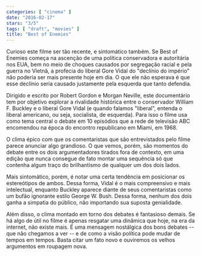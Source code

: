 ```yaml
---
categories: [ "cinema" ]
date: "2016-02-17"
stars: "3/5"
tags: [ "draft", "movies" ]
title: "Best of Enemies"
---
```

Curioso este filme ser tão recente, e sintomático também. Se Best of
Enemies começa na ascenção de uma política conservadora e autoritária
nos EUA, bem no meio de choques causados por segregação racial e pela
guerra no Vietnã, a profecia do liberal Gore Vidal do "declínio do
império" não poderia ser mais presente hoje em dia. O que ele não
esperava é que esse declínio seria causado justamente pela esquerda
que tanto defendia.

Dirigido e escrito por Robert Gordon e Morgan Neville, este documentário
tem por objetivo explorar a rivalidade histórica entre o conservador
William F. Buckley e o liberal Gore Vidal (e quando falamos "liberal",
entenda o liberal americano, ou seja, socialista, de esquerda). Para
isso o filme usa como tema central o debate em 10 episódios que a rede
de televisão ABC encomendou na época do encontro republicano em Miami,
em 1968.

O clima épico com que os comentaristas que são entrevistados pelo
filme parece anunciar algo grandioso. O que vemos, porém, são momentos
do debate entre os dois argumentadores tirados fora de contexto, em
uma edição que nunca consegue de fato montar uma sequência só que
contenha algum traço do brilhantismo de qualquer um dos dois lados.

Mais sintomático, porém, é notar uma certa tendência em posicionar os
estereótipos de ambos. Dessa forma, Vidal é o mais compreensivo e mais
intelectual, enquanto Buckley aparece diante de seus comentaristas como
um bufão ignorante estilo George W. Bush. Dessa forma, nenhum dos dois
ganha a simpatia do público, não importando sua suposta genialidade.

Além disso, o clima montado em torno dos debates é fantasioso demais. Se
há algo de útil no filme é apenas resgatar uma dinâmica que hoje,
na era da internet, não existe mais. É uma mensagem nostálgica dos
bons debates -- que não chegamos a ver -- e de como a visão política
pode mudar de tempos em tempos. Basta citar um fato novo e ouviremos os
velhos argumentos em roupagem nova.

